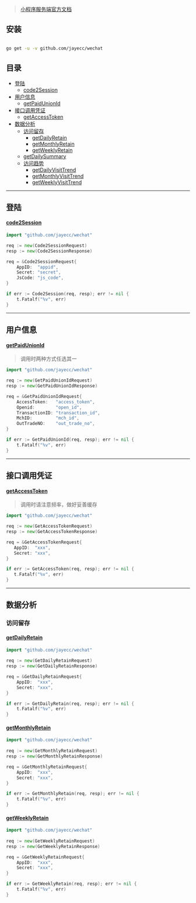 > [小程序服务端官方文档](https://developers.weixin.qq.com/miniprogram/dev/api-backend/) 

## 安装

```sh

go get -u -v github.com/jayecc/wechat

```

## 目录

- [登陆](#登陆)
  - [code2Session](#code2Session)
- [用户信息](#用户信息)
  - [getPaidUnionId](#getPaidUnionId) 
- [接口调用凭证](#接口调用凭证)
  - [getAccessToken](#getAccessToken)
- [数据分析](#数据分析)
  - [访问留存](#访问留存)
    - [getDailyRetain](#getDailyRetain)
    - [getMonthlyRetain](#getMonthlyRetain)
    - [getWeeklyRetain](#getWeeklyRetain)
  - [getDailySummary](#getDailySummary)
  - [访问趋势](#访问趋势)
    - [getDailyVisitTrend](#getDailyVisitTrend)
    - [getMonthlyVisitTrend](#getMonthlyVisitTrend)
    - [getWeeklyVisitTrend](#getWeeklyVisitTrend)

---

## 登陆

#### [code2Session](https://developers.weixin.qq.com/miniprogram/dev/api-backend/open-api/login/auth.code2Session.html)

```go
import "github.com/jayecc/wechat"

req := new(Code2SessionRequest)
resp := new(Code2SessionResponse)

req = &Code2SessionRequest{
    AppID:  "appid",
    Secret: "secret",
    JsCode: "js_code",
}

if err := Code2Session(req, resp); err != nil {
    t.Fatalf("%v", err)
}

```

---

## 用户信息

#### [getPaidUnionId](https://developers.weixin.qq.com/miniprogram/dev/api-backend/open-api/user-info/auth.getPaidUnionId.html)
> 调用时两种方式任选其一

```go
import "github.com/jayecc/wechat"

req := new(GetPaidUnionIdRequest)
resp := new(GetPaidUnionIdResponse)

req = &GetPaidUnionIdRequest{
    AccessToken:   "access_token",
    Openid:        "open_id",
    TransactionID: "transaction_id",
    MchID:         "mch_id",
    OutTradeNO:    "out_trade_no",
}

if err := GetPaidUnionId(req, resp); err != nil {
    t.Fatalf("%v", err)
}

```

 ---
 
 ## 接口调用凭证
 
 #### [getAccessToken](https://developers.weixin.qq.com/miniprogram/dev/api-backend/open-api/access-token/auth.getAccessToken.html)
 > 调用时请注意频率，做好妥善缓存
 
 ```go
 import "github.com/jayecc/wechat"
 
req := new(GetAccessTokenRequest)
resp := new(GetAccessTokenResponse)

req = &GetAccessTokenRequest{
    AppID:  "xxx",
    Secret: "xxx",
}

if err := GetAccessToken(req, resp); err != nil {
    t.Fatalf("%v", err)
}
 ```
  

---
 
## 数据分析

### 访问留存
 
#### [getDailyRetain](https://developers.weixin.qq.com/miniprogram/dev/api-backend/open-api/data-analysis/visit-retain/analysis.getDailyRetain.html)
 
```go
import "github.com/jayecc/wechat"
 
req := new(GetDailyRetainRequest)
resp := new(GetDailyRetainResponse)

req = &GetDailyRetainRequest{
    AppID:  "xxx",
    Secret: "xxx",
}

if err := GetDailyRetain(req, resp); err != nil {
    t.Fatalf("%v", err)
}
```
 
#### [getMonthlyRetain](https://developers.weixin.qq.com/miniprogram/dev/api-backend/open-api/data-analysis/visit-retain/analysis.getMonthlyRetain.html)
 
```go
import "github.com/jayecc/wechat"
 
req := new(GetMonthlyRetainRequest)
resp := new(GetMonthlyRetainResponse)

req = &GetMonthlyRetainRequest{
    AppID:  "xxx",
    Secret: "xxx",
}

if err := GetMonthlyRetain(req, resp); err != nil {
    t.Fatalf("%v", err)
}
```

#### [getWeeklyRetain](https://developers.weixin.qq.com/miniprogram/dev/api-backend/open-api/data-analysis/visit-retain/analysis.getWeeklyRetain.html)
 
```go
import "github.com/jayecc/wechat"
 
req := new(GetWeeklyRetainRequest)
resp := new(GetWeeklyRetainResponse)

req = &GetWeeklyRetainRequest{
    AppID:  "xxx",
    Secret: "xxx",
}

if err := GetWeeklyRetain(req, resp); err != nil {
    t.Fatalf("%v", err)
}
```

  
  